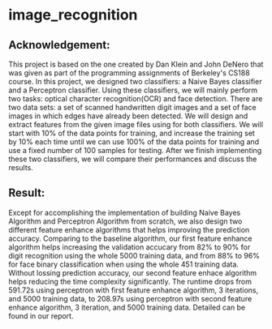 # image_recognition
## Acknowledgement: 
This project is based on the one created by Dan Klein and John DeNero that
was given as part of the programming assignments of Berkeley's CS188 course.
In this project, we designed two classifiers: a Naive Bayes classifier and a Perceptron classifier.
Using these classifiers, we will mainly perform two tasks: optical character recognition(OCR) and face
detection. There are two data sets: a set of scanned handwritten digit images and a set of face images
in which edges have already been detected. We will design and extract features from the given image
files using for both classifiers. We will start with 10% of the data points for training, and increase the
training set by 10% each time until we can use 100% of the data points for training and use a fixed
number of 100 samples for testing. After we finish implementing these two classifiers, we will compare
their performances and discuss the results.


## Result:
Except for accomplishing the implementation of building Naive Bayes Algorithm and Perceptron Algorithm from scratch, we also design two different feature enhance algorithms that helps improving the prediction accuracy. Comparing to the baseline algorithm, our first feature enhance algorithm helps increasing the validation accucary from 82% to 90% for digit recognition using the whole 5000 training data, and from 88% to 96% for face binary classification when using the whole 451 training data. Without lossing prediction accuracy, our second feature enhace algorithm helps reducing the time complexity significantly. The runtime drops from 591.72s using perceptron with first feature enhance algorithm, 3 iterations, and 5000 training data, to 208.97s using perceptron with second feature enhance algorithm, 3 iteration, and 5000 training data. Detailed can be found in our report.
